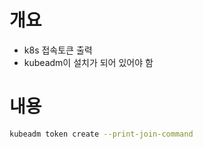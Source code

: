 # 개요
* k8s 접속토큰 출력
* kubeadm이 설치가 되어 있어야 함

# 내용
```sh
kubeadm token create --print-join-command
```